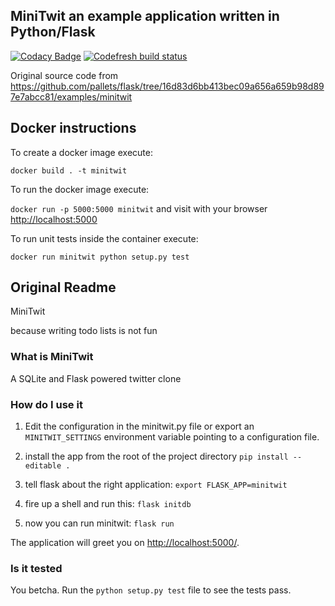 ## MiniTwit an example application written in Python/Flask

[![Codacy Badge](https://api.codacy.com/project/badge/Grade/b8b007e3257a4ee581e19c9e85903ae0)](https://app.codacy.com/app/Ankk98/python-flask-sample-app?utm_source=github.com&utm_medium=referral&utm_content=Ankk98/python-flask-sample-app&utm_campaign=Badge_Grade_Dashboard)
[![Codefresh build status]( https://g.codefresh.io/api/badges/pipeline/ankk98/Ankk98%2Fpython-flask-sample-app%2Fpython-flask-sample-app?branch=master&key=eyJhbGciOiJIUzI1NiJ9.NWJlM2UzZDdiN2I1ODY1ODM2MTQ2MzEw.9Evl_VjtOLQWMLkev8PT4e7-O2EM4XTYT3IGuA_x_aQ&type=cf-1)]( https://g.codefresh.io/pipelines/python-flask-sample-app/builds?repoOwner=Ankk98&repoName=python-flask-sample-app&serviceName=Ankk98%2Fpython-flask-sample-app&filter=trigger:build~Build;branch:master;pipeline:5be52119f75e176c0b9ed568~python-flask-sample-app)

Original source code from <https://github.com/pallets/flask/tree/16d83d6bb413bec09a656a659b98d897e7abcc81/examples/minitwit>

## Docker instructions

To create a docker image execute: 

`docker build . -t minitwit`

To run the docker image execute:

`docker run -p 5000:5000 minitwit` and visit with your browser <http://localhost:5000>

To run unit tests inside the container execute:

`docker run minitwit python setup.py test`

## Original Readme

MiniTwit 

because writing todo lists is not fun

### What is MiniTwit

A SQLite and Flask powered twitter clone

### How do I use it

1.  Edit the configuration in the minitwit.py file or export an `MINITWIT_SETTINGS` environment variable pointing to a configuration file.

   
2.  install the app from the root of the project directory
   `pip install --editable .`

3.  tell flask about the right application:
   `export FLASK_APP=minitwit`

4.  fire up a shell and run this:
   `flask initdb`

5.  now you can run minitwit:
   `flask run`

The application will greet you on <http://localhost:5000/>.

### Is it tested

You betcha.  Run the `python setup.py test` file to
      see the tests pass.
